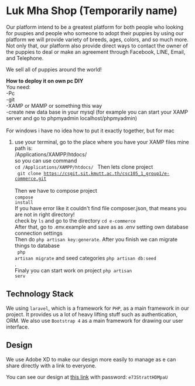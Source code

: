 # Luk Mha Shop (Temporarily name)
Our platform intend to be a greatest platform for both people who looking for puupies
and people who someone to adopt their puppies by using our platform we will provide
variety of breeds, ages, colors, and so much more. Not only that, our platform also
provide direct ways to contact the owner of the puppies to deal or make an agreement
through Facebook, LINE, Email, and Telephone.

We sell all of puppies around the world!

<b>How to deploy it on own pc DIY</b><br>
You need: <br>
-Pc<br>
-git<br>
-XAMP or MAMP or something this way <br>
-create new data base in your mysql (for example you can start your XAMP server and go to phpmyadmin localhost/phpmyadmin)<br>
<br> For windows i have no idea how to put it exactly together, but for mac<br>
1. use your terminal, go to the place where you have your XAMP files mine path is:<br>
/Applications/XAMPP/htdocs/ <br>
so you can use command<br>
<code>cd /Applications/XAMPP/htdocs/ </code>
Then lets clone project<br>
<code> git clone https://csgit.sit.kmutt.ac.th/csc105_1_group1/e-commerce.git </code><br>
Then we have to compose project <br>
<code>compose install</code>
<br> If you have error like it couldn't find file composer.json, that means you are not in right directory!<br>
check by <code>ls</code> and go to the directory <code>cd e-commerce</code><br>
After that, go to .env.example and save as as .env setting own database connection settings<br>
Then do <code>php artisan key:generate</code>. After you finish we can migrate things to database<br>
<code> php artisan migrate</code> and seed categories <code>php artisan db:seed </code>. <br>
Finaly you can start work on project <code>php artisan serv</code>

## Technology Stack
We using ```laravel```, which is a framework for ```PHP```, as a main framework in our project.
It provides us a lot of heavy lifting stuff such as authentication, ORM. We also
use ```Bootstrap 4``` as a main framework for drawing our user interface.

## Design
We use Adobe XD to make our design more easily to manage as e can share directly
with a link to everyone.

You can see our design at [this link](https://xd.adobe.com/spec/6d31023e-106f-4861-6c8e-461e0d8468e5-1b00/?fbclid=IwAR2FhNZFoIYVFR7VhD7r0SFi73svbiI6nH2MVMeymf_6TYd3zBv42eEzA7k)
with password: ```e73StrattHDMpaU```